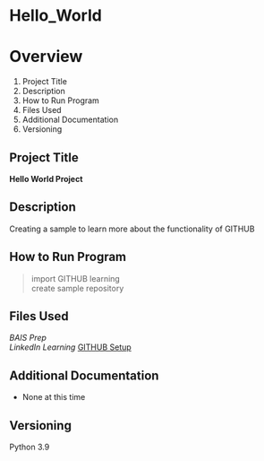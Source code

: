 # Hello_World

# Overview
1. Project Title 
2. Description 
3. How to Run Program 
4. Files Used 
5. Additional Documentation 
6. Versioning 

## Project Title
**Hello World Project**

## Description
Creating a sample to learn more about the functionality of GITHUB

## How to Run Program
> import GITHUB learning \
> create sample repository

## Files Used
*BAIS Prep* \
*LinkedIn Learning* [GITHUB Setup](https://www.linkedin.com/learning/craft-a-great-github-profile/next-steps-with-github?autoplay=true&resume=false&u=42459020)

## Additional Documentation
- None at this time

## Versioning
Python 3.9
